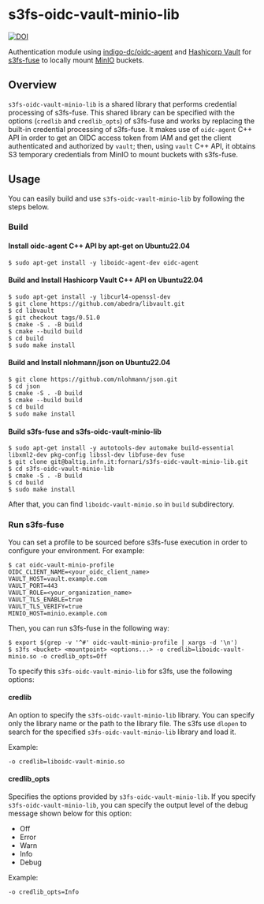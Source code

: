 # s3fs-oidc-vault-minio-lib
[![DOI](https://zenodo.org/badge/686307018.svg)](https://zenodo.org/badge/latestdoi/686307018)

Authentication module using [indigo-dc/oidc-agent](https://github.com/indigo-dc/oidc-agent) and [Hashicorp Vault](https://github.com/hashicorp/vault) for [s3fs-fuse](https://github.com/s3fs-fuse/s3fs-fuse/) to locally mount [MinIO](https://github.com/minio/minio) buckets.

## Overview
`s3fs-oidc-vault-minio-lib` is a shared library that performs credential processing of s3fs-fuse.
This shared library can be specified with the options (`credlib` and `credlib_opts`) of s3fs-fuse and works by replacing the built-in credential processing of s3fs-fuse.
It makes use of `oidc-agent` C++ API in order to get an OIDC access token from IAM and get the client authenticated and authorized by `vault`; then, using `vault` C++ API, it obtains S3 temporary credentials from MinIO to mount buckets with s3fs-fuse. 

## Usage
You can easily build and use `s3fs-oidc-vault-minio-lib` by following the steps below.

### Build

#### Install oidc-agent C++ API by apt-get on Ubuntu22.04
```
$ sudo apt-get install -y liboidc-agent-dev oidc-agent
```

#### Build and Install Hashicorp Vault C++ API on Ubuntu22.04
```
$ sudo apt-get install -y libcurl4-openssl-dev
$ git clone https://github.com/abedra/libvault.git
$ cd libvault
$ git checkout tags/0.51.0
$ cmake -S . -B build
$ cmake --build build
$ cd build
$ sudo make install
```

#### Build and Install nlohmann/json on Ubuntu22.04
```
$ git clone https://github.com/nlohmann/json.git
$ cd json
$ cmake -S . -B build
$ cmake --build build
$ cd build
$ sudo make install
```

#### Build s3fs-fuse and s3fs-oidc-vault-minio-lib
```
$ sudo apt-get install -y autotools-dev automake build-essential libxml2-dev pkg-config libssl-dev libfuse-dev fuse
$ git clone git@baltig.infn.it:fornari/s3fs-oidc-vault-minio-lib.git
$ cd s3fs-oidc-vault-minio-lib
$ cmake -S . -B build
$ cd build
$ sudo make install
```
After that, you can find `liboidc-vault-minio.so` in `build` subdirectory.

### Run s3fs-fuse
You can set a profile to be sourced before s3fs-fuse execution in order to configure your environment.
For example:
```
$ cat oidc-vault-minio-profile 
OIDC_CLIENT_NAME=<your_oidc_client_name>
VAULT_HOST=vault.example.com
VAULT_PORT=443
VAULT_ROLE=<your_organization_name>
VAULT_TLS_ENABLE=true
VAULT_TLS_VERIFY=true
MINIO_HOST=minio.example.com
```
Then, you can run s3fs-fuse in the following way:
```
$ export $(grep -v '^#' oidc-vault-minio-profile | xargs -d '\n')
$ s3fs <bucket> <mountpoint> <options...> -o credlib=liboidc-vault-minio.so -o credlib_opts=Off
```
To specify this `s3fs-oidc-vault-minio-lib` for s3fs, use the following options:

#### credlib
An option to specify the `s3fs-oidc-vault-minio-lib` library.
You can specify only the library name or the path to the library file.
The s3fs use `dlopen` to search for the specified `s3fs-oidc-vault-minio-lib` library and load it.

Example:
```
-o credlib=liboidc-vault-minio.so
```

#### credlib_opts
Specifies the options provided by `s3fs-oidc-vault-minio-lib`.
If you specify `s3fs-oidc-vault-minio-lib`, you can specify the output level of the debug message shown below for this option:
- Off
- Error
- Warn
- Info
- Debug

Example:
```
-o credlib_opts=Info
```
